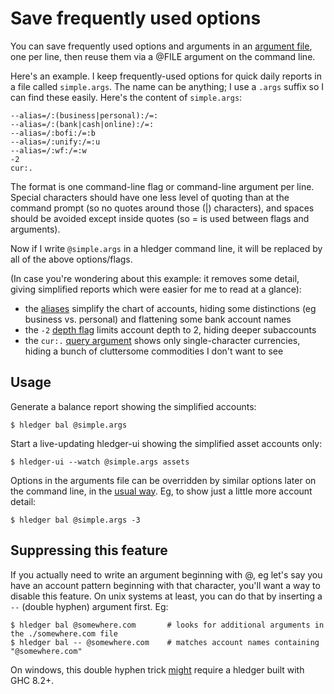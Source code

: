 # Save frequently used options

You can save frequently used options and arguments in an 
[argument file](hledger.md#argument-files), one per
line, then reuse them via a @FILE argument on the command line.

Here's an example.
I keep frequently-used options for quick daily reports in a file
called `simple.args`. The name can be anything; I use a `.args` suffix
so I can find these easily. Here's the content of `simple.args`:
```
--alias=/:(business|personal):/=:
--alias=/:(bank|cash|online):/=:
--alias=/:bofi:/=:b
--alias=/:unify:/=:u
--alias=/:wf:/=:w
-2
cur:.
```
The format is one command-line flag or command-line argument per line.
Special characters should have one less level of quoting than at the command prompt
(so no quotes around those (|) characters),
and spaces should be avoided except inside quotes (so = is used between flags and arguments).

Now if I write `@simple.args` in a hledger command line, it will be replaced
by all of the above options/flags.

(In case you're wondering about this example: it removes some detail, giving simplified reports which were easier for me to read at a glance):

- the [aliases](hledger.md#account-aliases) simplify the chart of accounts, hiding some distinctions (eg business vs. personal) and flattening some bank account names
- the `-2` [depth flag](hledger.md#depth-limiting) limits account depth to 2, hiding deeper subaccounts
- the `cur:.` [query argument](hledger.md#queries) shows only single-character currencies, hiding a bunch of cluttersome commodities I don't want to see

## Usage

Generate a balance report showing the simplified accounts:
```shell
$ hledger bal @simple.args
```
Start a live-updating hledger-ui showing the simplified asset accounts only:
```shell
$ hledger-ui --watch @simple.args assets
```

Options in the arguments file can be overridden by similar options later on
the command line, in the [usual way](hledger.md#options). 
Eg, to show just a little more account detail:
```shell
$ hledger bal @simple.args -3
```

## Suppressing this feature

If you actually need to write an argument beginning with @, 
eg let's say you have an account pattern beginning with that character, 
you'll want a way to disable this feature.  On unix systems at least, 
you can do that by inserting a `--` (double hyphen) argument first. Eg:
```
$ hledger bal @somewhere.com       # looks for additional arguments in the ./somewhere.com file
$ hledger bal -- @somewhere.com    # matches account names containing "@somewhere.com"
```

On windows, this double hyphen trick [might](https://ghc.haskell.org/trac/ghc/ticket/13287) require a hledger built with GHC 8.2+. 
